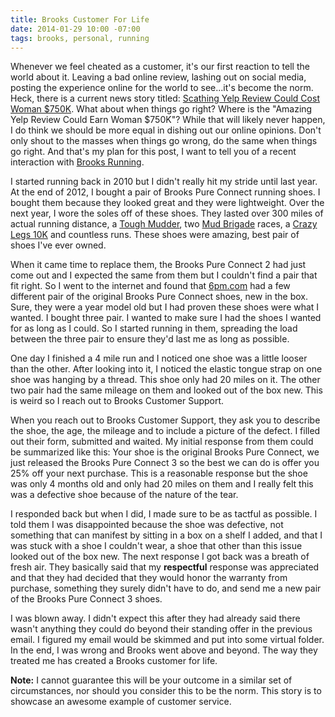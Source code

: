 ```yaml
---
title: Brooks Customer For Life
date: 2014-01-29 10:00 -07:00
tags: brooks, personal, running
---
```


Whenever we feel cheated as a customer, it's our first reaction to tell the world about it.  Leaving a bad online
review, lashing out on social media, posting the experience online for the world to see...it's become the norm.  Heck,
there is a current news story titled: [Scathing Yelp Review Could Cost Woman $750K][scathing-yelp-review].  What about
when things go right?  Where is the "Amazing Yelp Review Could Earn Woman $750K"?  While that will likely never happen,
I do think we should be more equal in dishing out our online opinions.  Don't only shout to the masses when things go
wrong, do the same when things go right.  And that's my plan for this post, I want to tell you of a recent interaction
with [Brooks Running][brooks-running].

I started running back in 2010 but I didn't really hit my stride until last year.  At the end of 2012, I bought a pair
of Brooks Pure Connect running shoes.  I bought them because they looked great and they were lightweight.  Over the
next year, I wore the soles off of these shoes.  They lasted over 300 miles of actual running distance, a
[Tough Mudder][tough-mudder], two [Mud Brigade][mud-brigade] races, a [Crazy Legs 10K][crazy-legs-10k] and countless
runs.  These shoes were amazing, best pair of shoes I've ever owned.

When it came time to replace them, the Brooks Pure Connect 2 had just come out and I expected the same from them
but I couldn't find a pair that fit right.  So I went to the internet and found that [6pm.com][6pm-com] had a few
different pair of the original Brooks Pure Connect shoes, new in the box.  Sure, they were a year model old but
I had proven these shoes were what I wanted.  I bought three pair.  I wanted to make sure I had the shoes I wanted for
as long as I could.  So I started running in them, spreading the load between the three pair to ensure they'd last me
as long as possible.

One day I finished a 4 mile run and I noticed one shoe was a little looser than the other.  After looking into it, I
noticed the elastic tongue strap on one shoe was hanging by a thread.  This shoe only had 20 miles on it.  The other
two pair had the same mileage on them and looked out of the box new.  This is weird so I reach out to Brooks
Customer Support.

When you reach out to Brooks Customer Support, they ask you to describe the shoe, the age, the mileage and to include
a picture of the defect.  I filled out their form, submitted and waited.  My initial response from them could be
summarized like this: Your shoe is the original Brooks Pure Connect, we just released the Brooks Pure Connect 3 so
the best we can do is offer you 25% off your next purchase.  This is a reasonable response but the shoe was only
4 months old and only had 20 miles on them and I really felt this was a defective shoe because of the nature of the
tear.

I responded back but when I did, I made sure to be as tactful as possible.  I told them I was disappointed because the
shoe was defective, not something that can manifest by sitting in a box on a shelf I added, and that I was stuck with
a shoe I couldn't wear, a shoe that other than this issue looked out of the box new.  The next response I got back was
a breath of fresh air.  They basically said that my **respectful** response was appreciated and that they had decided
that they would honor the warranty from purchase, something they surely didn't have to do, and send me a new pair of
the Brooks Pure Connect 3 shoes.

I was blown away.  I didn't expect this after they had already said there wasn't anything they could do beyond their
standing offer in the previous email.  I figured my email would be skimmed and put into some virtual folder.  In the
end, I was wrong and Brooks went above and beyond.  The way they treated me has created a Brooks customer for life.

**Note:** I cannot guarantee this will be your outcome in a similar set of circumstances, nor should you consider this
to be the norm.  This story is to showcase an awesome example of customer service.


[6pm-com]: http://www.6pm.com/
[brooks-running]: http://www.brooksrunning.com/
[crazy-legs-10k]: http://paulstofko.com/Crazy_Legs_5k.php
[mud-brigade]: http://mudbrigadenoco.com/
[scathing-yelp-review]: http://abcnews.go.com/US/scathing-yelp-review-cost-woman-750k/story?id=22260611
[tough-mudder]: http://toughmudder.com/
